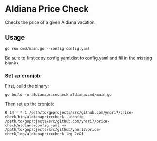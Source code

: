 # Aldiana Price Check
Checks the price of a given Aldiana vacation

## Usage
```
go run cmd/main.go --config config.yaml
```

Be sure to first copy config.yaml.dist to config.yaml and fill in the missing blanks

### Set up cronjob:

First, build the binary:
```
go build -o aldianapricecheck aldiana/cmd/main.go
```

Then set up the cronjob:

```
0 14 * * 1 /path/to/goprojects/src/github.com/ynori7/price-check/bin/aldianapricecheck --config /path/to/goprojects/src/github.com/ynori7/price-check/aldiana/config.yaml >> /path/to/goprojects/src/github/ynori7/price-check/log/aldianapricecheck.log 2>&1
```